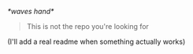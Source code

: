 *\*waves hand\**
> This is not the repo you're looking for

(I'll add a real readme when something actually works)
